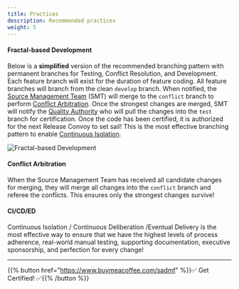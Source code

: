 ```yaml
---
title: Practices
description: Recommended practices
weight: 5
---
```


#### Fractal-based Development

Below is a **simplified** version of the recommended branching pattern with permanent branches for Testing, Conflict Resolution, and Development. Each feature branch will exist for the duration of feature coding. All feature branches will branch from the clean `develop` branch. When notified, the [Source Management Team](../organization/#source-management-team) (SMT) will merge to the `conflict` branch to perform [Conflict Arbitration](#conflict-arbitration). Once the strongest changes are merged, SMT will notify the [Quality Authority](../organization/#quality-authority) who will pull the changes into the `test` branch for certification. Once the code has been certified, it is authorized for the next Release Convoy to set sail! This is the most effective branching pattern to enable [Continuous Isolation](https://continuousisolation.com/).

![Fractal-based Development](../images/fractal-based-development.png)

#### Conflict Arbitration

When the Source Management Team has received all candidate changes for merging, they will merge all changes into the `conflict` branch and referee the conflicts. This ensures only the strongest changes survive!

#### CI/CD/ED

Continuous Isolation / Continuous Deliberation /Eventual Delivery is the most effective way to ensure that we have the highest levels of process adherence, real-world manual testing, supporting documentation, executive sponsorship, and perfection for every change!

---

{{% button href="https://www.buymeacoffee.com/sadmf" %}}✅ Get Certified! ✅{{% /button %}}